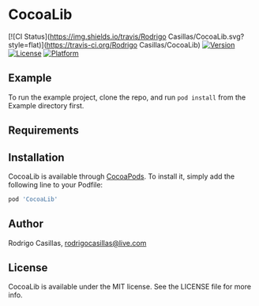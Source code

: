 # CocoaLib

[![CI Status](https://img.shields.io/travis/Rodrigo Casillas/CocoaLib.svg?style=flat)](https://travis-ci.org/Rodrigo Casillas/CocoaLib)
[![Version](https://img.shields.io/cocoapods/v/CocoaLib.svg?style=flat)](https://cocoapods.org/pods/CocoaLib)
[![License](https://img.shields.io/cocoapods/l/CocoaLib.svg?style=flat)](https://cocoapods.org/pods/CocoaLib)
[![Platform](https://img.shields.io/cocoapods/p/CocoaLib.svg?style=flat)](https://cocoapods.org/pods/CocoaLib)

## Example

To run the example project, clone the repo, and run `pod install` from the Example directory first.

## Requirements

## Installation

CocoaLib is available through [CocoaPods](https://cocoapods.org). To install
it, simply add the following line to your Podfile:

```ruby
pod 'CocoaLib'
```

## Author

Rodrigo Casillas, rodrigocasillas@live.com

## License

CocoaLib is available under the MIT license. See the LICENSE file for more info.
